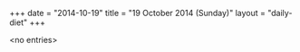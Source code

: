 +++
date = "2014-10-19"
title = "19 October 2014 (Sunday)"
layout = "daily-diet"
+++


\<no entries\>

